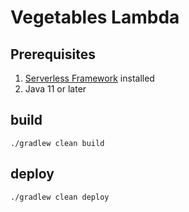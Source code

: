 # Vegetables Lambda

## Prerequisites
1. [Serverless Framework](https://serverless.com) installed
2. Java 11 or later

## build
`./gradlew clean build`

## deploy
`./gradlew clean deploy`
